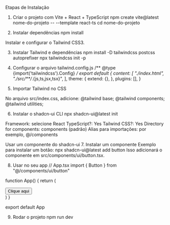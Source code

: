 Etapas de Instalação

1. Criar o projeto com Vite + React + TypeScript
npm create vite@latest nome-do-projeto -- --template react-ts
cd nome-do-projeto


2. Instalar dependências
npm install


Instalar e configurar o Tailwind CSS3. 

3. Instalar Tailwind e dependências
npm install -D tailwindcss postcss autoprefixer
npx tailwindcss init -p


4. Configurar o arquivo tailwind.config.js
/** @type {import('tailwindcss').Config} */
export default {
  content: [
    "./index.html",
    "./src/**/*.{js,ts,jsx,tsx}",
  ],
  theme: {
    extend: {},
  },
  plugins: [],
}


5. Importar Tailwind no CSS

No arquivo src/index.css, adicione:
@tailwind base;
@tailwind components;
@tailwind utilities;


6. Instalar o shadcn-ui CLI
npx shadcn-ui@latest init

Framework: selecione React
TypeScript?: Yes
Tailwind CSS?: Yes
Directory for components: components (padrão)
Alias para importações: por exemplo, @/components


Usar um componente do shadcn-ui
7. Instalar um componente
Exemplo para instalar um botão:
npx shadcn-ui@latest add button
Isso adicionará o componente em src/components/ui/button.tsx.


8. Usar no seu app
// App.tsx
import { Button } from "@/components/ui/button"

function App() {
  return (
    <div className="p-6">
      <Button variant="default">Clique aqui</Button>
    </div>
  )
}

export default App


9. Rodar o projeto
    npm run dev



 

